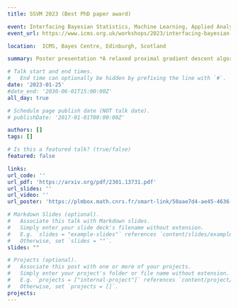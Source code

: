 ```yaml
---
title: SSVM 2023 (Best PhD paper award)

event: Interfacing Bayesian Statistics, Machine Learning, Applied Analysis, and Blind and Semi-Blind Imaging Inverse Problems (2023)
event_url: https://www.icms.org.uk/workshops/2023/interfacing-bayesian-statistics-machine-learning-applied-analysis-and-blind-and-semi

location:  ICMS, Bayes Centre, Edinburgh, Scotland

summary: Poster presentation *A relaxed proximal gradient descent algorithm for convergent plug-and-play with proximal denoiser*

# Talk start and end times.
#   End time can optionally be hidden by prefixing the line with `#`.
date: '2023-01-25'
#date_end: '2030-06-01T15:00:00Z'
all_day: true

# Schedule page publish date (NOT talk date).
# publishDate: '2017-01-01T00:00:00Z'

authors: []
tags: []

# Is this a featured talk? (true/false)
featured: false

links:
url_code: ''
url_pdf: 'https://arxiv.org/pdf/2301.13731.pdf'
url_slides: ''
url_video: ''
url_poster: 'https://plmbox.math.cnrs.fr/smart-link/50aae7d4-ae45-4636-80a3-8de0b79b57ae/'

# Markdown Slides (optional).
#   Associate this talk with Markdown slides.
#   Simply enter your slide deck's filename without extension.
#   E.g. `slides = "example-slides"` references `content/slides/example-slides.md`.
#   Otherwise, set `slides = ""`.
slides: ""

# Projects (optional).
#   Associate this post with one or more of your projects.
#   Simply enter your project's folder or file name without extension.
#   E.g. `projects = ["internal-project"]` references `content/project/deep-learning/index.md`.
#   Otherwise, set `projects = []`.
projects:
---
```


<!-- {{% callout note %}}
Click on the **Slides** button above to view the built-in slides feature.
{{% /callout %}}

Slides can be added in a few ways:

- **Create** slides using Wowchemy's [_Slides_](https://wowchemy.com/docs/managing-content/#create-slides) feature and link using `slides` parameter in the front matter of the talk file
- **Upload** an existing slide deck to `static/` and link using `url_slides` parameter in the front matter of the talk file
- **Embed** your slides (e.g. Google Slides) or presentation video on this page using [shortcodes](https://wowchemy.com/docs/writing-markdown-latex/).

Further event details, including [page elements](https://wowchemy.com/docs/writing-markdown-latex/) such as image galleries, can be added to the body of this page. -->
